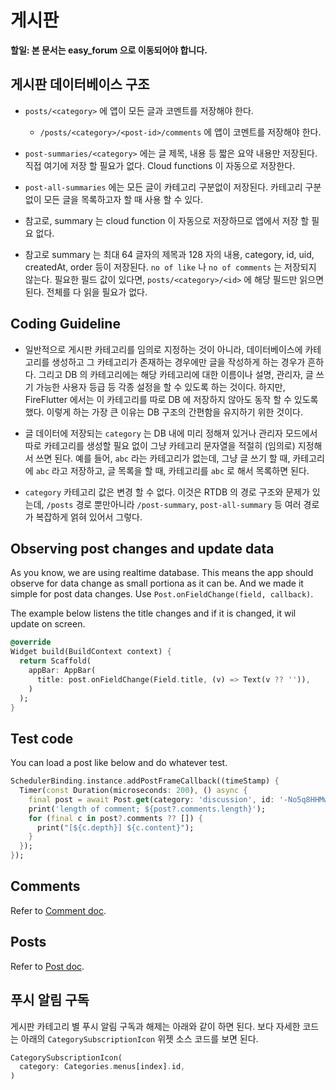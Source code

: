 # 게시판

**할일: 본 문서는 easy_forum 으로 이동되어야 합니다.**


## 게시판 데이터베이스 구조

- `posts/<category>` 에 앱이 모든 글과 코멘트를 저장해야 한다.
  - `/posts/<category>/<post-id>/comments` 에 앱이 코멘트를 저장해야 한다.

- `post-summaries/<category>` 에는 글 제목, 내용 등 짧은 요약 내용만 저장된다. 직접 여기에 저장 할 필요가 없다. Cloud functions 이 자동으로 저장한다.

- `post-all-summaries` 에는 모든 글이 카테고리 구분없이 저장된다. 카테고리 구분 없이 모든 글을 목록하고자 할 때 사용 할 수 있다.

- 참고로, summary 는 cloud function 이 자동으로 저장하므로 앱에서 저장 할 필요 없다.
- 참고로 summary 는 최대 64 글자의 제목과 128 자의 내용, category, id, uid, createdAt, order 등이 저장된다. `no of like` 나 `no of comments` 는 저장되지 않는다. 필요한 필드 값이 있다면, `posts/<category>/<id>` 에 해당 필드만 읽으면 된다. 전체를 다 읽을 필요가 없다.



## Coding Guideline


- 일반적으로 게시판 카테고리를 임의로 지정하는 것이 아니라, 데이터베이스에 카테고리를 생성하고 그 카테고리가 존재하는 경우에만 글을 작성하게 하는 경우가 흔하다. 그리고 DB 의 카테고리에는 해당 카테고리에 대한 이름이나 설명, 관리자, 글 쓰기 가능한 사용자 등급 등 각종 설정을 할 수 있도록 하는 것이다. 하지만, FireFlutter 에서는 이 카테고리를 따로 DB 에 저장하지 않아도 동작 할 수 있도록 했다. 이렇게 하는 가장 큰 이유는 DB 구조의 간편함을 유지하기 위한 것이다.

- 글 데이터에 저장되는 `category` 는 DB 내에 미리 정해져 있거나 관리자 모드에서 따로 카테고리를 생성할 필요 없이 그냥 카테고리 문자열을 적절히 (임의로) 지정해서 쓰면 된다. 예를 들어, `abc` 라는 카테고리가 없는데, 그냥 글 쓰기 할 때, 카테고리에 `abc` 라고 저장하고, 글 목록을 할 때, 카테고리를 `abc` 로 해서 목록하면 된다.

- `category` 카테고리 값은 변경 할 수 없다. 이것은 RTDB 의 경로 구조와 문제가 있는데, `/posts` 경로 뿐만아니라 `/post-summary`, `post-all-summary` 등 여러 경로가 복잡하게 얽혀 있어서 그렇다.






## Observing post changes and update data

As you know, we are using realtime database. This means the app should observe for data change as small portiona as it can be. And we made it simple for post data changes. Use `Post.onFieldChange(field, callback)`.

The example below listens the title changes and if it is changed, it wil update on screen.

```dart
@override
Widget build(BuildContext context) {
  return Scaffold(
    appBar: AppBar(
      title: post.onFieldChange(Field.title, (v) => Text(v ?? '')),
    )
  );
}
```

## Test code

You can load a post like below and do whatever test.

```dart
SchedulerBinding.instance.addPostFrameCallback((timeStamp) {
  Timer(const Duration(microseconds: 200), () async {
    final post = await Post.get(category: 'discussion', id: '-No5q8HHMw7ZDZSjR-Qu');
    print('length of comment; ${post?.comments.length}');
    for (final c in post?.comments ?? []) {
      print("[${c.depth}] ${c.content}");
    }
  });
});
```

## Comments

Refer to [Comment doc](comments.md).

## Posts

Refer to [Post doc](post.md).

## 푸시 알림 구독

게시판 카테고리 별 푸시 알림 구독과 해제는 아래와 같이 하면 된다. 보다 자세한 코드는 아래의 `CategorySubscriptionIcon` 위젯 소스 코드를 보면 된다.

```dart
CategorySubscriptionIcon(
  category: Categories.menus[index].id,
)
```


